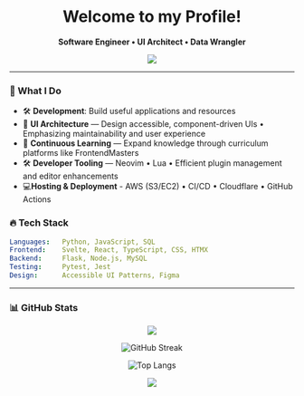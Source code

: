 <h1 align="center">Welcome to my Profile!</h1>

<p align="center">
  <b>Software Engineer • UI Architect • Data Wrangler</b><br>
</p>

<p align="center">
  <a href="https://github.com/craigf-svg/primeagen-dsa-notebook" target="_blank">
    <img src="https://img.shields.io/badge/Python_Algos_Docs-Development_Phase-3776AB?style=for-the-badge&logo=python&logoColor=white&labelColor=23272F"/>
  </a>
</p>

---

### 🧠 What I Do

- 🛠️ **Development**: Build useful applications and resources
- 🎨 **UI Architecture** — Design accessible, component-driven UIs • Emphasizing maintainability and user experience
- 🌱 **Continuous Learning** — Expand knowledge through curriculum platforms like FrontendMasters
- 🛠️ **Developer Tooling** — Neovim • Lua • Efficient plugin management and editor enhancements
- 💻**Hosting & Deployment** - AWS (S3/EC2) • CI/CD • Cloudflare • GitHub Actions

### 🔥 Tech Stack

```yml
Languages:   Python, JavaScript, SQL
Frontend:    Svelte, React, TypeScript, CSS, HTMX
Backend:     Flask, Node.js, MySQL
Testing:     Pytest, Jest
Design:      Accessible UI Patterns, Figma
```
---

### 📊 GitHub Stats
<p align="center">
  <img src="https://github-readme-stats.vercel.app/api?username=craigf-svg&show_icons=true&theme=algolia" />
</p>
<p align="center">
  <img src="https://github-readme-streak-stats.herokuapp.com?user=craigf-svg&theme=algolia" alt="GitHub Streak" />
</p>
<p align="center">
  <img src="https://github-readme-stats.vercel.app/api/top-langs/?username=craigf-svg&layout=compact&theme=algolia&size_weight=0.5&count_weight=0.5" alt="Top Langs" />
</p>
<p align="center">
  <img id="preview" src="https://komarev.com/ghpvc/?username=craigf-svg&color=grey">
</p>

